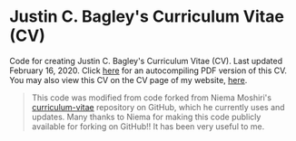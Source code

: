 # Justin C. Bagley's Curriculum Vitae (CV)

Code for creating Justin C. Bagley's Curriculum Vitae (CV). Last updated February 16, 2020. Click [here](https://latexonline.cc/compile?git=https://github.com/justincbagley/curriculum-vitae&target=Bagley_CV_nmstyle_Feb16_final.tex&command=pdflatex) for an autocompiling PDF version of this CV. You may also view this CV on the CV page of my website, [here](https://justinbagley.org/pages/cv.html).

> This code was modified from code forked from Niema Moshiri's <a href="https://github.com/niemasd/curriculum-vitae">curriculum-vitae</a> repository on GitHub, which he currently uses and updates. Many thanks to Niema for making this code publicly available for forking on GitHub!! It has been very useful to me.

